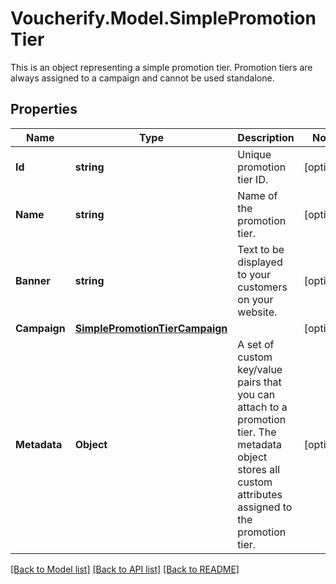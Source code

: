 # Voucherify.Model.SimplePromotionTier
This is an object representing a simple promotion tier. Promotion tiers are always assigned to a campaign and cannot be used standalone.

## Properties

Name | Type | Description | Notes
------------ | ------------- | ------------- | -------------
**Id** | **string** | Unique promotion tier ID. | [optional] 
**Name** | **string** | Name of the promotion tier. | [optional] 
**Banner** | **string** | Text to be displayed to your customers on your website. | [optional] 
**Campaign** | [**SimplePromotionTierCampaign**](SimplePromotionTierCampaign.md) |  | [optional] 
**Metadata** | **Object** | A set of custom key/value pairs that you can attach to a promotion tier. The metadata object stores all custom attributes assigned to the promotion tier. | [optional] 

[[Back to Model list]](../../README.md#documentation-for-models) [[Back to API list]](../../README.md#documentation-for-api-endpoints) [[Back to README]](../../README.md)

